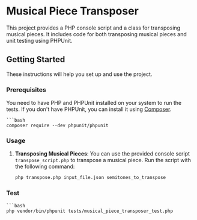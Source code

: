 # Musical Piece Transposer

This project provides a PHP console script and a class for transposing musical pieces. It includes code for both transposing musical pieces and unit testing using PHPUnit.

## Getting Started

These instructions will help you set up and use the project.

### Prerequisites

You need to have PHP and PHPUnit installed on your system to run the tests. If you don't have PHPUnit, you can install it using [Composer](https://getcomposer.org/).

    ```bash
    composer require --dev phpunit/phpunit


### Usage

1. **Transposing Musical Pieces**: You can use the provided console script `transpose_script.php` to transpose a musical piece. Run the script with the following command:

   ```bash
   php transpose.php input_file.json semitones_to_transpose
   
### Test
    ```bash
    php vendor/bin/phpunit tests/musical_piece_transposer_test.php
